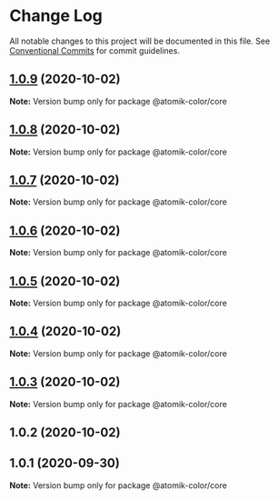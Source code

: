 # Change Log

All notable changes to this project will be documented in this file.
See [Conventional Commits](https://conventionalcommits.org) for commit guidelines.

## [1.0.9](https://github.com/deebov/color-picker/compare/@atomik-color/core@1.0.8...@atomik-color/core@1.0.9) (2020-10-02)

**Note:** Version bump only for package @atomik-color/core





## [1.0.8](https://github.com/deebov/color-picker/compare/@atomik-color/core@1.0.7...@atomik-color/core@1.0.8) (2020-10-02)

**Note:** Version bump only for package @atomik-color/core





## [1.0.7](https://github.com/deebov/color-picker/compare/@atomik-color/core@1.0.6...@atomik-color/core@1.0.7) (2020-10-02)

**Note:** Version bump only for package @atomik-color/core





## [1.0.6](https://github.com/deebov/color-picker/compare/@atomik-color/core@1.0.5...@atomik-color/core@1.0.6) (2020-10-02)

**Note:** Version bump only for package @atomik-color/core





## [1.0.5](https://github.com/deebov/color-picker/compare/@atomik-color/core@1.0.4...@atomik-color/core@1.0.5) (2020-10-02)

**Note:** Version bump only for package @atomik-color/core





## [1.0.4](https://github.com/deebov/color-picker/compare/@atomik-color/core@1.0.3...@atomik-color/core@1.0.4) (2020-10-02)

**Note:** Version bump only for package @atomik-color/core





## [1.0.3](https://github.com/deebov/color-picker/compare/@atomik-color/core@1.0.2...@atomik-color/core@1.0.3) (2020-10-02)

**Note:** Version bump only for package @atomik-color/core





## 1.0.2 (2020-10-02)



## 1.0.1 (2020-09-30)

**Note:** Version bump only for package @atomik-color/core
